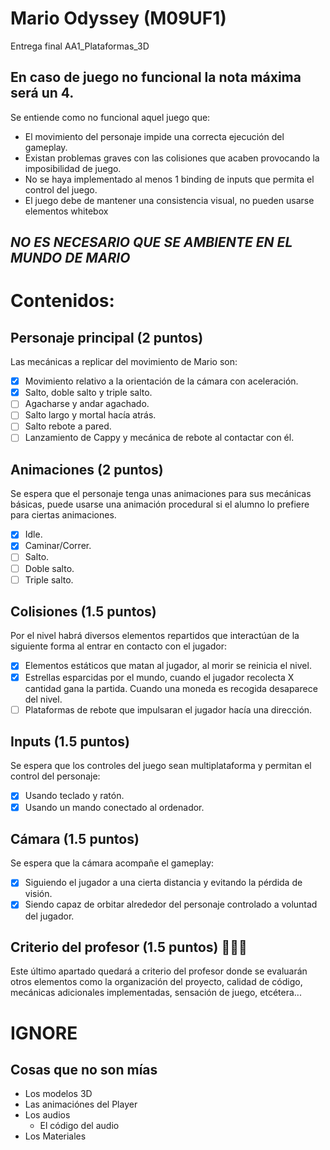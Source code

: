 # Mario Odyssey (M09UF1)
Entrega final AA1_Plataformas_3D 

## En caso de juego **no funcional** la **nota máxima** será un **4**.
Se entiende como no funcional aquel juego que:
- El movimiento del personaje impide una correcta ejecución del gameplay.
- Existan problemas graves con las colisiones que acaben provocando la imposibilidad de juego.
- No se haya implementado al menos 1 binding de inputs que permita el
control del juego.
- El juego debe de mantener una consistencia visual, no pueden usarse
elementos whitebox

## ***NO ES NECESARIO QUE SE AMBIENTE EN EL MUNDO DE MARIO***

# Contenidos:
## Personaje principal (2 puntos)
Las mecánicas a replicar del movimiento de Mario son:
- [x] Movimiento relativo a la orientación de la cámara con aceleración.
- [x] Salto, doble salto y triple salto.
- [ ]  Agacharse y andar agachado.
- [ ]  Salto largo y mortal hacía atrás.
- [ ]  Salto rebote a pared.
- [ ]  Lanzamiento de Cappy y mecánica de rebote al contactar con él.

## Animaciones (2 puntos)
Se espera que el personaje tenga unas animaciones para sus mecánicas
básicas, puede usarse una animación procedural si el alumno lo prefiere para
ciertas animaciones.
- [x] Idle.
- [x] Caminar/Correr.
- [ ] Salto.
- [ ] Doble salto.
- [ ] Triple salto.

## Colisiones (1.5 puntos)
Por el nivel habrá diversos elementos repartidos que interactúan de la
siguiente forma al entrar en contacto con el jugador:
- [x] Elementos estáticos que matan al jugador, al morir se reinicia el nivel.
- [x] Estrellas esparcidas por el mundo, cuando el jugador recolecta X cantidad
gana la partida. Cuando una moneda es recogida desaparece del nivel.
- [ ] Plataformas de rebote que impulsaran el jugador hacía una dirección.

## Inputs (1.5 puntos)
Se espera que los controles del juego sean multiplataforma y permitan el
control del personaje:
- [x] Usando teclado y ratón.
- [x] Usando un mando conectado al ordenador.

## Cámara (1.5 puntos)
Se espera que la cámara acompañe el gameplay:
- [x] Siguiendo el jugador a una cierta distancia y evitando la pérdida de visión.
- [x] Siendo capaz de orbitar alrededor del personaje controlado a voluntad del
jugador.

## Criterio del profesor (1.5 puntos) 🦆🦆👑
Este último apartado quedará a criterio del profesor donde se evaluarán
otros elementos como la organización del proyecto, calidad de código, mecánicas
adicionales implementadas, sensación de juego, etcétera...

# IGNORE
## Cosas que no son mías 
- Los modelos 3D
- Las animaciónes del Player
- Los audios
  - El código del audio
- Los Materiales

